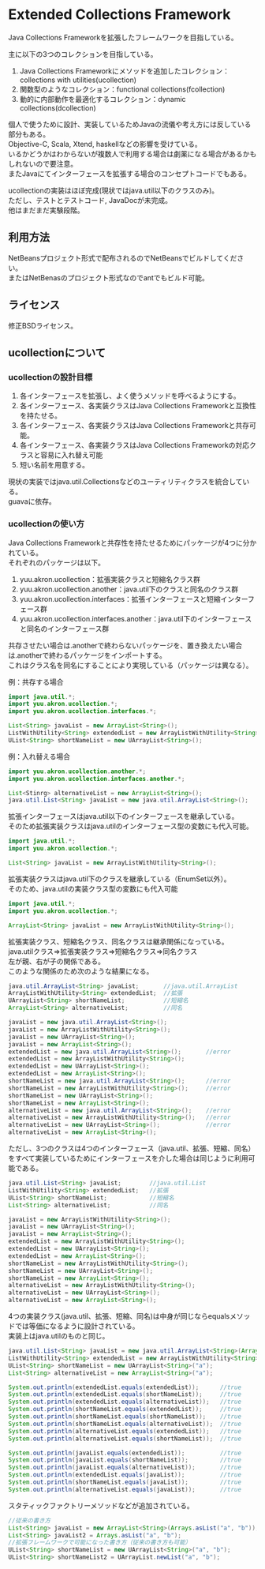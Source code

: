 Extended Collections Framework
==============================

Java Collections Frameworkを拡張したフレームワークを目指している。

主に以下の3つのコレクションを目指している。

1. Java Collections Frameworkにメソッドを追加したコレクション：collections with utilities(ucollection)
2. 関数型のようなコレクション：functional collections(fcollection)
3. 動的に内部動作を最適化するコレクション：dynamic collections(dcollection)

個人で使うために設計、実装しているためJavaの流儀や考え方には反している部分もある。  
Objective-C, Scala, Xtend, haskellなどの影響を受けている。  
いるかどうかはわからないが複数人で利用する場合は劇薬になる場合があるかもしれないので要注意。  
またJavaにてインターフェースを拡張する場合のコンセプトコードでもある。

ucollectionの実装はほぼ完成(現状ではjava.util以下のクラスのみ)。  
ただし、テストとテストコード, JavaDocが未完成。  
他はまだまだ実験段階。

利用方法
-------
NetBeansプロジェクト形式で配布されるのでNetBeansでビルドしてください。  
またはNetBenasのプロジェクト形式なのでantでもビルド可能。

ライセンス
--------
修正BSDライセンス。

ucollectionについて
-----------------

### ucollectionの設計目標

1. 各インターフェースを拡張し、よく使うメソッドを呼べるようにする。
2. 各インターフェース、各実装クラスはJava Collections Frameworkと互換性を持たせる。
3. 各インターフェース、各実装クラスはJava Collections Frameworkと共存可能。
4. 各インターフェース、各実装クラスはJava Collections Frameworkの対応クラスと容易に入れ替え可能
5. 短い名前を用意する。

現状の実装ではjava.util.Collectionsなどのユーティリティクラスを統合している。  
guavaに依存。

### ucollectionの使い方
Java Collections Frameworkと共存性を持たせるためにパッケージが4つに分かれている。  
それぞれのパッケージは以下。

1. yuu.akron.ucollection：拡張実装クラスと短縮名クラス群
2. yuu.akron.ucollection.another：java.util下のクラスと同名のクラス群
3. yuu.akron.ucollection.interfaces：拡張インターフェースと短縮インターフェース群
4. yuu.akron.ucollection.interfaces.another：java.util下のインターフェースと同名のインターフェース群

共存させたい場合は.anotherで終わらないパッケージを、置き換えたい場合は.anotherで終わるパッケージをインポートする。  
これはクラス名を同名にすることにより実現している（パッケージは異なる）。

例：共存する場合

```java
import java.util.*;
import yuu.akron.ucollection.*;
import yuu.akron.ucollection.interfaces.*;

List<String> javaList = new ArrayList<String>();                            //java.util.ArrayList
ListWithUtility<String> extendedList = new ArrayListWithUtility<String>();  //拡張実装クラス
UList<String> shortNameList = new UArrayList<String>();                     //短縮名クラス
```

例：入れ替える場合

```java
import yuu.akron.ucollection.another.*;
import yuu.akron.ucollection.interfaces.another.*;

List<Stinrg> alternativeList = new ArrayList<String>();                 //同名クラス（中身は拡張実装クラス）
java.util.List<String> javaList = new java.util.ArrayList<String>();    //完全修飾名なら共存可能
```

拡張インターフェースはjava.util以下のインターフェースを継承している。  
そのため拡張実装クラスはjava.utilのインターフェース型の変数にも代入可能。

```java
import java.util.*;
import yuu.akron.ucollection.*;

List<String> javaList = new ArrayListWithUtility<String>();
```

拡張実装クラスはjava.util下のクラスを継承している（EnumSet以外）。  
そのため、java.utilの実装クラス型の変数にも代入可能

```java
import java.util.*;
import yuu.akron.ucollection.*;

ArrayList<String> javaList = new ArrayListWithUtility<String>();
```

拡張実装クラス、短縮名クラス、同名クラスは継承関係になっている。  
java.utilクラス=>拡張実装クラス=>短縮名クラス=>同名クラス  
左が親、右が子の関係である。  
このような関係のため次のような結果になる。

```java
java.util.ArrayList<String> javaList;       //java.util.ArrayList
ArrayListWithUtility<String> extendedList;  //拡張
UArrayList<String> shortNameList;           //短縮名
ArrayList<String> alternativeList;          //同名

javaList = new java.util.ArrayList<String>();
javaList = new ArrayListWithUtility<String>();
javaList = new UArrayList<String>();
javaList = new ArrayList<String>();
extendedList = new java.util.ArrayList<String>();       //error
extendedList = new ArrayListWithUtility<String>();
extendedList = new UArrayList<String>();
extendedList = new ArrayList<String>();
shortNameList = new java.util.ArrayList<String>();      //error
shortNameList = new ArrayListWithUtility<String>();     //error
shortNameList = new UArrayList<String>();
shortNameList = new ArrayList<String>();
alternativeList = new java.util.ArrayList<String>();    //error
alternativeList = new ArrayListWithUtility<String>();   //error
alternativeList = new UArrayList<String>();             //error
alternativeList = new ArrayList<String>();
```

ただし、3つのクラスは4つのインターフェース（java.util、拡張、短縮、同名）をすべて実装しているためにインターフェースを介した場合は同じように利用可能である。

```java
java.util.List<String> javaList;        //java.util.List
ListWithUtility<String> extendedList;   //拡張
UList<String> shortNameList;            //短縮名
List<String> alternativeList;           //同名

javaList = new ArrayListWithUtility<String>();
javaList = new UArrayList<String>();
javaList = new ArrayList<String>();
extendedList = new ArrayListWithUtility<String>();
extendedList = new UArrayList<String>();
extendedList = new ArrayList<String>();
shortNameList = new ArrayListWithUtility<String>();
shortNameList = new UArrayList<String>();
shortNameList = new ArrayList<String>();
alternativeList = new ArrayListWithUtility<String>();
alternativeList = new UArrayList<String>();
alternativeList = new ArrayList<String>();
```

4つの実装クラス(java.util、拡張、短縮、同名)は中身が同じならequalsメソッドでは等価になるように設計されている。  
実装上はjava.utilのものと同じ。

```java
java.util.List<String> javaList = new java.util.ArrayList<String>(Arrays.asList("a"));
ListWithUtility<String> extendedList = new ArrayListWithUtility<String>("a");
UList<String> shortNameList = new UArrayList<String>("a");
List<String> alternativeList = new ArrayList<String>("a");

System.out.println(extendedList.equals(extendedList));      //true
System.out.println(extendedList.equals(shortNameList));     //true
System.out.println(extendedList.equals(alternativeList));   //true
System.out.println(shortNameList.equals(extendedList));     //true
System.out.println(shortNameList.equals(shortNameList));    //true
System.out.println(shortNameList.equals(alternativeList));  //true
System.out.println(alternativeList.equals(extendedList));   //true
System.out.println(alternativeList.equals(shortNameList));  //true

System.out.println(javaList.equals(extendedList));          //true
System.out.println(javaList.equals(shortNameList));         //true
System.out.println(javaList.equals(alternativeList));       //true    
System.out.println(extendedList.equals(javaList));          //true
System.out.println(shortNameList.equals(javaList));         //true
System.out.println(alternativeList.equals(javaList));       //true
```

スタティックファクトリーメソッドなどが追加されている。

```java
//従来の書き方
List<String> javaList = new ArrayList<String>(Arrays.asList("a", "b"));
List<String> javaList2 = Arrays.asList("a", "b");
//拡張フレームワークで可能になった書き方（従来の書き方も可能）
UList<String> shortNameList = new UArrayList<String>("a", "b");
UList<String> shortNameList2 = UArrayList.newList("a", "b");
```